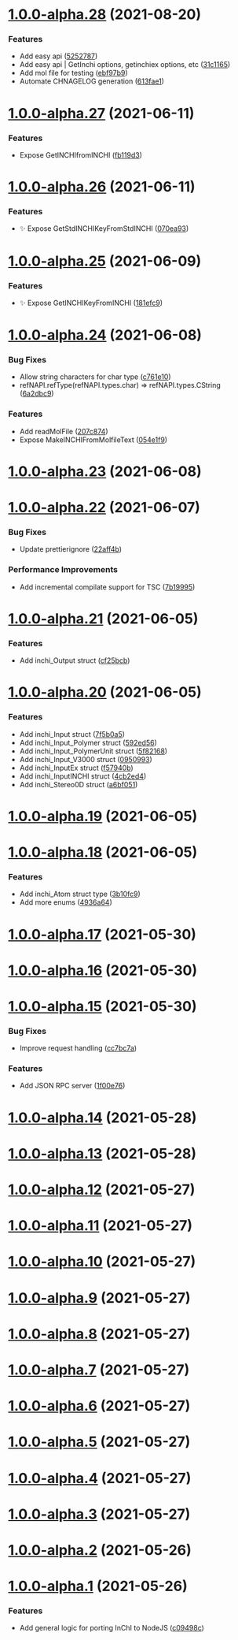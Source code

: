 # [1.0.0-alpha.28](https://github.com/manufac-analytics/inchi/compare/v1.0.0-alpha.27...v1.0.0-alpha.28) (2021-08-20)

### Features

- Add easy api ([5252787](https://github.com/manufac-analytics/inchi/commit/5252787a723b4be6341e91e874e5a934f3c33915))
- Add easy api | GetInchi options, getinchiex options, etc ([31c1165](https://github.com/manufac-analytics/inchi/commit/31c11651fde898242b9f448ffd413bf7ebd6a37e))
- Add mol file for testing ([ebf97b9](https://github.com/manufac-analytics/inchi/commit/ebf97b9eda107a4e1ee8f9a50af6c4d56c5089aa))
- Automate CHNAGELOG generation ([613fae1](https://github.com/manufac-analytics/inchi/commit/613fae17f3265e1757d189abe25158f0a394b5fc))

# [1.0.0-alpha.27](https://github.com/manufac-analytics/inchi/compare/v1.0.0-alpha.26...v1.0.0-alpha.27) (2021-06-11)

### Features

- Expose GetINCHIfromINCHI ([fb119d3](https://github.com/manufac-analytics/inchi/commit/fb119d36e9170472a8b76171b386bd21496394ec))

# [1.0.0-alpha.26](https://github.com/manufac-analytics/inchi/compare/v1.0.0-alpha.25...v1.0.0-alpha.26) (2021-06-11)

### Features

- ✨ Expose GetStdINCHIKeyFromStdINCHI ([070ea93](https://github.com/manufac-analytics/inchi/commit/070ea9305911ac7c6e946531fbeb136f1d887759))

# [1.0.0-alpha.25](https://github.com/manufac-analytics/inchi/compare/v1.0.0-alpha.24...v1.0.0-alpha.25) (2021-06-09)

### Features

- ✨ Expose GetINCHIKeyFromINCHI ([181efc9](https://github.com/manufac-analytics/inchi/commit/181efc9c1ce552839d56cd3b267e35c9c14d93c7))

# [1.0.0-alpha.24](https://github.com/manufac-analytics/inchi/compare/v1.0.0-alpha.23...v1.0.0-alpha.24) (2021-06-08)

### Bug Fixes

- Allow string characters for char type ([c761e10](https://github.com/manufac-analytics/inchi/commit/c761e101111c38ed3003ed2c554518e3d5babbeb))
- refNAPI.refType(refNAPI.types.char) => refNAPI.types.CString ([6a2dbc9](https://github.com/manufac-analytics/inchi/commit/6a2dbc925e149f204dc08311e09438127bf95a03))

### Features

- Add readMolFile ([207c874](https://github.com/manufac-analytics/inchi/commit/207c874baa909f33b99227c5be58403b8adcf257))
- Expose MakeINCHIFromMolfileText ([054e1f9](https://github.com/manufac-analytics/inchi/commit/054e1f9bba293df88c99ba5d58b683d0046d5e9b))

# [1.0.0-alpha.23](https://github.com/manufac-analytics/inchi/compare/v1.0.0-alpha.22...v1.0.0-alpha.23) (2021-06-08)

# [1.0.0-alpha.22](https://github.com/manufac-analytics/inchi/compare/v1.0.0-alpha.21...v1.0.0-alpha.22) (2021-06-07)

### Bug Fixes

- Update prettierignore ([22aff4b](https://github.com/manufac-analytics/inchi/commit/22aff4b870d23394d229924ff3b415be41c9e8ee))

### Performance Improvements

- Add incremental compilate support for TSC ([7b19995](https://github.com/manufac-analytics/inchi/commit/7b199958e36dd11ac3a1f307d1a50fab9e0e2676))

# [1.0.0-alpha.21](https://github.com/manufac-analytics/inchi/compare/v1.0.0-alpha.20...v1.0.0-alpha.21) (2021-06-05)

### Features

- Add inchi_Output struct ([cf25bcb](https://github.com/manufac-analytics/inchi/commit/cf25bcb5be7e738875be5d35ea7e192b43a21bca))

# [1.0.0-alpha.20](https://github.com/manufac-analytics/inchi/compare/v1.0.0-alpha.19...v1.0.0-alpha.20) (2021-06-05)

### Features

- Add inchi_Input struct ([7f5b0a5](https://github.com/manufac-analytics/inchi/commit/7f5b0a5403cf23a3bd32bf12657eefd6cfbf8e15))
- Add inchi_Input_Polymer struct ([592ed56](https://github.com/manufac-analytics/inchi/commit/592ed567378e1faf0cd89c4bdb4378bf5de8919c))
- Add inchi_Input_PolymerUnit struct ([5f82168](https://github.com/manufac-analytics/inchi/commit/5f82168966aaeb1c2b3032eea434dca100f8f686))
- Add inchi_Input_V3000 struct ([0950993](https://github.com/manufac-analytics/inchi/commit/0950993be8367f3ae012f5165773676dd775ee3d))
- Add inchi_InputEx struct ([f57940b](https://github.com/manufac-analytics/inchi/commit/f57940b36edb629a8902e2c0e055eaf16b237b96))
- Add inchi_InputINCHI struct ([4cb2ed4](https://github.com/manufac-analytics/inchi/commit/4cb2ed4bdbcf91a52c1da50b39ed7c9fe7577af3))
- Add inchi_Stereo0D struct ([a6bf051](https://github.com/manufac-analytics/inchi/commit/a6bf051911b1b39d54bcac9856e0e9ec4889c8f1))

# [1.0.0-alpha.19](https://github.com/manufac-analytics/inchi/compare/v1.0.0-alpha.18...v1.0.0-alpha.19) (2021-06-05)

# [1.0.0-alpha.18](https://github.com/manufac-analytics/inchi/compare/v1.0.0-alpha.17...v1.0.0-alpha.18) (2021-06-05)

### Features

- Add inchi_Atom struct type ([3b10fc9](https://github.com/manufac-analytics/inchi/commit/3b10fc9f77dbb146ab70341fbce319eea59ee7e1))
- Add more enums ([4936a64](https://github.com/manufac-analytics/inchi/commit/4936a64d326c6a75aebc0f717a0f78839ce40d3f))

# [1.0.0-alpha.17](https://github.com/manufac-analytics/inchi/compare/v1.0.0-alpha.16...v1.0.0-alpha.17) (2021-05-30)

# [1.0.0-alpha.16](https://github.com/manufac-analytics/inchi/compare/v1.0.0-alpha.15...v1.0.0-alpha.16) (2021-05-30)

# [1.0.0-alpha.15](https://github.com/manufac-analytics/inchi/compare/v1.0.0-alpha.14...v1.0.0-alpha.15) (2021-05-30)

### Bug Fixes

- Improve request handling ([cc7bc7a](https://github.com/manufac-analytics/inchi/commit/cc7bc7aa339c636995985d6f9eaef6a5587b3d67))

### Features

- Add JSON RPC server ([1f00e76](https://github.com/manufac-analytics/inchi/commit/1f00e769db72c748440a58417e2b59e12947488f))

# [1.0.0-alpha.14](https://github.com/manufac-analytics/inchi/compare/v1.0.0-alpha.13...v1.0.0-alpha.14) (2021-05-28)

# [1.0.0-alpha.13](https://github.com/manufac-analytics/inchi/compare/v1.0.0-alpha.12...v1.0.0-alpha.13) (2021-05-28)

# [1.0.0-alpha.12](https://github.com/manufac-analytics/inchi/compare/v1.0.0-alpha.11...v1.0.0-alpha.12) (2021-05-27)

# [1.0.0-alpha.11](https://github.com/manufac-analytics/inchi/compare/v1.0.0-alpha.10...v1.0.0-alpha.11) (2021-05-27)

# [1.0.0-alpha.10](https://github.com/manufac-analytics/inchi/compare/v1.0.0-alpha.9...v1.0.0-alpha.10) (2021-05-27)

# [1.0.0-alpha.9](https://github.com/manufac-analytics/inchi/compare/v1.0.0-alpha.8...v1.0.0-alpha.9) (2021-05-27)

# [1.0.0-alpha.8](https://github.com/manufac-analytics/inchi/compare/v1.0.0-alpha.7...v1.0.0-alpha.8) (2021-05-27)

# [1.0.0-alpha.7](https://github.com/manufac-analytics/inchi/compare/v1.0.0-alpha.6...v1.0.0-alpha.7) (2021-05-27)

# [1.0.0-alpha.6](https://github.com/manufac-analytics/inchi/compare/v1.0.0-alpha.5...v1.0.0-alpha.6) (2021-05-27)

# [1.0.0-alpha.5](https://github.com/manufac-analytics/inchi/compare/1.0.0-alpha.4...v1.0.0-alpha.5) (2021-05-27)

# [1.0.0-alpha.4](https://github.com/manufac-analytics/inchi/compare/1.0.0-alpha.3...1.0.0-alpha.4) (2021-05-27)

# [1.0.0-alpha.3](https://github.com/manufac-analytics/inchi/compare/1.0.0-alpha.2...1.0.0-alpha.3) (2021-05-27)

# [1.0.0-alpha.2](https://github.com/manufac-analytics/inchi/compare/1.0.0-alpha.1...1.0.0-alpha.2) (2021-05-26)

# [1.0.0-alpha.1](https://github.com/manufac-analytics/inchi/compare/c09498cb9a435d9efbff79bfbb4bb16a6bb8d06d...1.0.0-alpha.1) (2021-05-26)

### Features

- Add general logic for porting InChI to NodeJS ([c09498c](https://github.com/manufac-analytics/inchi/commit/c09498cb9a435d9efbff79bfbb4bb16a6bb8d06d))

